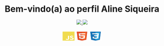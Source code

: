 <div style="display: flex; justify-content: center; align-items: center; height: 100vh;">
  <div style="display: flex; flex-direction: column; justify-content: center; align-items: center; text-align: center;">
    <h1>Bem-vindo(a) ao perfil Aline Siqueira</h1>
    <a href="https://github.com/AlienDevZone">
      <img height="180em" src="https://github-readme-stats.vercel.app/api?username=AlienDevZone&show_icons=true&theme=radical&include_all_commits=true&count_private=true"/>
      <img height="180em" src="https://github-readme-stats.vercel.app/api/top-langs/?username=AlienDevZone&layout=compact&langs_count=6&theme=radical"/>
    </a>
    <div style="display: inline-block; margin-top: 20px;">
      <img align="center" alt="Js" height="30" width="40" src="https://raw.githubusercontent.com/devicons/devicon/master/icons/javascript/javascript-plain.svg">
      <img align="center" alt="HTML" height="30" width="40" src="https://raw.githubusercontent.com/devicons/devicon/master/icons/html5/html5-original.svg">
      <img align="center" alt="CSS" height="30" width="40" src="https://raw.githubusercontent.com/devicons/devicon/master/icons/css3/css3-original.svg">
    </div>
  </div>
</div>
